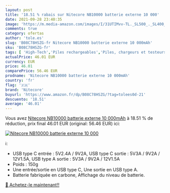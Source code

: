 ```yaml
---
layout: post
title: '18.51 % rabais sur Nitecore NB10000 batterie externe 10 000'
date: 2021-09-28 23:40:35
image: 'https://m.media-amazon.com/images/I/31UTIMvv-TL._SL500_._SL400_.jpg'
comments: true
category: ofertas
author: 'tole.es'
slug: 'B08C78HSZG-fr Nitecore NB10000 batterie externe 10 000mAh'
sku: 'B08C78HSZG-fr'
tags: [ 'High-Tech','Piles rechargeables','Piles, chargeurs et testeurs','nitecore', ]
actualPrice: 46.01 EUR
currency: EUR
price: 46.01
comparePrice: 56.46 EUR
prodname: 'Nitecore NB10000 batterie externe 10 000mAh'
country: 'fr'
flag: '🇫🇷'
brand: 'Nitecore'
buyurl: 'https://www.amazon.fr/dp/B08C78HSZG/?tag=tolees0d-21'
descuento: '18.51'
average: '46.01'
---
```


Vous avez [Nitecore NB10000 batterie externe 10 000mAh](https://www.amazon.fr/dp/B08C78HSZG/?tag=tolees0d-21)  à  18.51 % de réduction, prix final  46.01 EUR (original: 56.46 EUR) ici:

[![Nitecore NB10000 batterie externe 10 000](https://m.media-amazon.com/images/I/31UTIMvv-TL._SL500_._SL400_.jpg)](https://www.amazon.fr/dp/B08C78HSZG/?tag=tolees0d-21)

ℹ️:

- USB type C entrée : 5V2.4A / 9V2A, USB type C sortie : 5V3A / 9V2A / 12V1.5A, USB type A sortie : 5V3A / 9V2A / 12V1.5A
- Poids : 150g
- Une entrée/sortie en USB type C, Une sortie en USB type A.
- Batterie fabriquée en carbone, Affichage du niveau de batterie.

[🛒 Achetez-le maintenant!!](https://www.amazon.fr/dp/B08C78HSZG/?tag=tolees0d-21)
